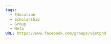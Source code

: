 ```yaml
---
tags:
  - Education
  - Scholarship
  - Group
  - Meta
URL: https://www.facebook.com/groups/vietphd
---
```

